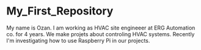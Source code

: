 # My_First_Repository
My name is Ozan.
I am working as HVAC site engineeer at ERG Automation co. for 4 years. We make projets about controling HVAC systems. Recently I'm investigating how to use Raspberry Pi in our projects.
